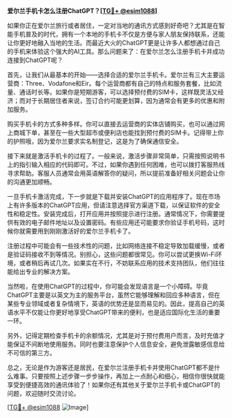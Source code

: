 **爱尔兰手机卡怎么注册ChatGPT？[[TG💪+ @esim1088](https://t.me/s/esim1088)]**

如果你正在爱尔兰旅行或者居住，一定对当地的通讯方式感到好奇吧？尤其是在智能手机普及的时代，拥有一个本地的手机卡不仅是方便与家人朋友保持联系，还能让你更好地融入当地的生活。而最近大火的ChatGPT更是让许多人都想通过自己的手机来体验这个强大的AI工具。那么问题来了：在爱尔兰怎么注册手机卡并成功连接到ChatGPT呢？

首先，让我们从最基本的开始——选择合适的爱尔兰手机卡。爱尔兰有三大主要运营商：Three、Vodafone和Eir。每个运营商都有自己的特点和服务套餐，比如流量、通话时长等。如果你是短期游客，可以选择预付费的SIM卡，这样既灵活又经济；而对于长期居住者来说，签订合约可能更划算，因为通常会有更多的优惠和附加服务。

购买手机卡的方式多种多样。你可以直接去运营商的实体店铺购买，也可以通过网上商城下单，甚至在一些大型超市或便利店也能找到预付费的SIM卡。记得带上你的护照哦，因为爱尔兰要求实名制登记，这是为了确保通信安全。

接下来就是激活手机卡的过程了。一般来说，激活步骤非常简单，只需按照说明书上的指引输入相应的代码即可。不过，如果你遇到任何困难，也可以拨打客服热线寻求帮助。客服人员通常会用英语解答你的疑问，所以提前准备好相关问题会让你的沟通更加顺畅。

一旦手机卡激活完成，下一步就是下载并安装ChatGPT的应用程序了。现在市场上有许多版本的ChatGPT应用，但请注意选择官方渠道下载，以保证软件的安全性和稳定性。安装完成后，打开应用并按照提示进行注册。通常情况下，你需要提供有效的电子邮件地址以及设置密码。有些应用还可能要求你验证手机号码，这时候你就需要用到刚刚激活好的爱尔兰手机卡了。

注册过程中可能会有一些技术性的问题，比如网络连接不稳定导致加载缓慢，或者是验证码接收不到等情况。别担心，这些问题都很常见。你可以尝试更换Wi-Fi环境，或者稍后再试几次。如果实在不行，不妨联系应用的技术支持团队，他们往往能给出专业的解决方案。

当然啦，在使用ChatGPT的过程中，你可能会发现语言是一个小障碍。毕竟ChatGPT主要是以英文为主的服务平台，虽然它能够理解和回应多种语言，但在某些专业领域或者复杂情境下，英语的优势还是显而易见的。因此，提高自己的英语水平不仅能让你更好地享受ChatGPT带来的便利，也是适应国际化生活的重要一环。

另外，记得定期检查手机卡的余额情况，尤其是对于预付费用户而言，及时充值才能保证不间断地使用服务。同时也要注意保护个人信息安全，避免泄露敏感信息给不可信的第三方。

总之，无论是作为游客还是居民，在爱尔兰注册手机卡并使用ChatGPT都不是什么难事。只要按照上述步骤一步步操作，再加上一点耐心和细心，相信你很快就能享受到便捷高效的通讯体验了！如果你还有其他关于爱尔兰手机卡或ChatGPT的问题，欢迎随时交流讨论。

[[TG💪+ @esim1088](https://t.me/s/esim1088) ![Image](https://i.postimg.cc/4NQfJmqS/Snipaste-2025-05-13-00-14-12.png)]